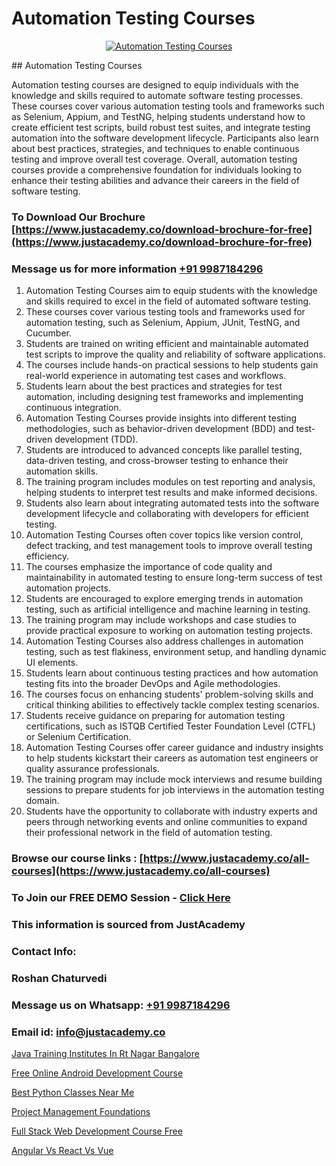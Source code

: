 # Automation Testing Courses

<p align="center">
  <a href="https://justacademy.co/program-detail/software-testing">
    <img src="https://justacademy.co/storage2/program_images/1704700438.webp" alt="Automation Testing Courses">
  </a>
</p>
## Automation Testing Courses

Automation testing courses are designed to equip individuals with the knowledge and skills required to automate software testing processes. These courses cover various automation testing tools and frameworks such as Selenium, Appium, and TestNG, helping students understand how to create efficient test scripts, build robust test suites, and integrate testing automation into the software development lifecycle. Participants also learn about best practices, strategies, and techniques to enable continuous testing and improve overall test coverage. Overall, automation testing courses provide a comprehensive foundation for individuals looking to enhance their testing abilities and advance their careers in the field of software testing.
### To Download Our Brochure [https://www.justacademy.co/download-brochure-for-free](https://www.justacademy.co/download-brochure-for-free)
### Message us for more information [+91 9987184296](https://api.whatsapp.com/send?phone=919987184296)
1) Automation Testing Courses aim to equip students with the knowledge and skills required to excel in the field of automated software testing.
2) These courses cover various testing tools and frameworks used for automation testing, such as Selenium, Appium, JUnit, TestNG, and Cucumber.
3) Students are trained on writing efficient and maintainable automated test scripts to improve the quality and reliability of software applications.
4) The courses include hands-on practical sessions to help students gain real-world experience in automating test cases and workflows.
5) Students learn about the best practices and strategies for test automation, including designing test frameworks and implementing continuous integration.
6) Automation Testing Courses provide insights into different testing methodologies, such as behavior-driven development (BDD) and test-driven development (TDD).
7) Students are introduced to advanced concepts like parallel testing, data-driven testing, and cross-browser testing to enhance their automation skills.
8) The training program includes modules on test reporting and analysis, helping students to interpret test results and make informed decisions.
9) Students also learn about integrating automated tests into the software development lifecycle and collaborating with developers for efficient testing.
10) Automation Testing Courses often cover topics like version control, defect tracking, and test management tools to improve overall testing efficiency.
11) The courses emphasize the importance of code quality and maintainability in automated testing to ensure long-term success of test automation projects.
12) Students are encouraged to explore emerging trends in automation testing, such as artificial intelligence and machine learning in testing.
13) The training program may include workshops and case studies to provide practical exposure to working on automation testing projects.
14) Automation Testing Courses also address challenges in automation testing, such as test flakiness, environment setup, and handling dynamic UI elements.
15) Students learn about continuous testing practices and how automation testing fits into the broader DevOps and Agile methodologies.
16) The courses focus on enhancing students' problem-solving skills and critical thinking abilities to effectively tackle complex testing scenarios.
17) Students receive guidance on preparing for automation testing certifications, such as ISTQB Certified Tester Foundation Level (CTFL) or Selenium Certification.
18) Automation Testing Courses offer career guidance and industry insights to help students kickstart their careers as automation test engineers or quality assurance professionals.
19) The training program may include mock interviews and resume building sessions to prepare students for job interviews in the automation testing domain.
20) Students have the opportunity to collaborate with industry experts and peers through networking events and online communities to expand their professional network in the field of automation testing.

### Browse our course links : [https://www.justacademy.co/all-courses](https://www.justacademy.co/all-courses) 
### To Join our FREE DEMO Session - [Click Here](https://www.justacademy.co/register-for-course-demo)


### This information is sourced from JustAcademy
### Contact Info:
### Roshan Chaturvedi
### Message us on Whatsapp: [+91 9987184296](https://api.whatsapp.com/send?phone=919987184296)
### Email id: [info@justacademy.co](mailto:info@justacademy.co)
                
[Java Training Institutes In Rt Nagar Bangalore](https://www.linkedin.com/pulse/java-training-institutes-rt-nagar-bangalore-justacademy-bay-area-snvfe?trackingId=SKAF691LFQ00gTewkwse3Q%3D%3D&lipi=urn%3Ali%3Apage%3Ad_flagship3_company_admin%3BHcd7BaCMQFaWbBih5QcMnA%3D%3D)

[Free Online Android Development Course](https://www.linkedin.com/pulse/free-online-android-development-course-justacademy-mumbai-fxwuc/)

[Best Python Classes Near Me](https://medium.com/@negishivu99/best-python-classes-near-me-65f4bf8a2460)

[Project Management Foundations](https://medium.com/@kamblerajas684/project-management-foundations-11a3c44730c2)

[Full Stack Web Development Course Free](https://justacademyin.github.io/justacademy/full-stack-web-development-course-free)

[Angular Vs React Vs Vue](https://justacademyin.github.io/Articles/Angular-Vs-React-Vs-Vue)

